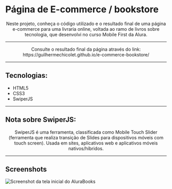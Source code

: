 # Página de E-commerce / bookstore 

<p align="center">   Neste projeto, conheça o código utilizado e o resultado final de uma página e-commerce para uma livraria online, voltada ao ramo de livros sobre tecnologia, que desenvolvi no curso Mobile First da Alura.  </p>

<hr>

<p align="center">  Consulte o resultado final da página através do link: https://guilhermechicolet.github.io/e-commerce-bookstore/  </p>

<hr>

## Tecnologias:
* HTML5
* CSS3
* SwiperJS

<hr>

## Nota sobre SwiperJS:

 <p align="center">  SwiperJS é uma ferramenta, classificada como Mobile Touch Slider (ferramenta que realiza transição de Slides para dispositivos móveis com touch screen). Usada em sites, aplicativos web e aplicativos móveis nativos/híbridos. </p>

<hr>

## Screenshots
![Screenshot da tela inicial do AluraBooks](https://imgur.com/6GsjQvJ.png)

